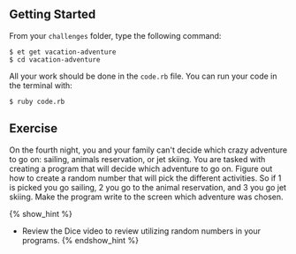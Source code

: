 ## Getting Started

From your `challenges` folder, type the following command:

```
$ et get vacation-adventure
$ cd vacation-adventure
```

All your work should be done in the `code.rb` file. You can run your code in the terminal with:

```
$ ruby code.rb
```

## Exercise

On the fourth night, you and your family can't decide which crazy adventure to go on: sailing,
animals reservation, or jet skiing.  You are tasked with creating a program that will decide
which adventure to go on.  Figure out how to create a random number that will pick the different
activities.  So if 1 is picked you go sailing, 2 you go to the animal reservation, and 3 you go jet
skiing. Make the program write to the screen which adventure was chosen.

{% show_hint %}
* Review the Dice video to review utilizing random numbers in your programs.
{% endshow_hint %}
